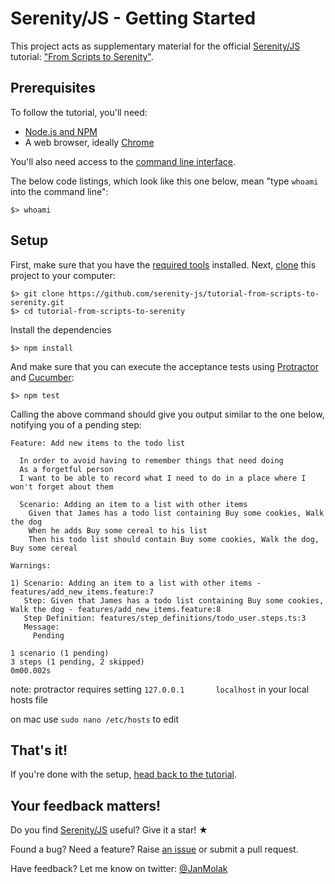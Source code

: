 # Serenity/JS - Getting Started

This project acts as supplementary material for
the official [Serenity/JS](https://github.com/jan-molak/serenity-js) tutorial: 
["From Scripts to Serenity"](http://serenity-js.org/from-scripts-to-serenity/readme.html).

## Prerequisites

To follow the tutorial, you'll need:

* [Node.js and NPM](https://nodejs.org/en/)
* A web browser, ideally [Chrome](https://www.google.co.uk/chrome/browser/desktop/)

You'll also need access to the [command line interface](https://en.wikipedia.org/wiki/Command-line_interface).

The below code listings, which look like this one below, mean "type `whoami` into the command line":

```
$> whoami
```

## Setup

First, make sure that you have the [required tools](http://serenity-js.org/overview/prerequisites.html) installed.
Next, [clone](https://help.github.com/articles/cloning-a-repository/) this project to your computer:

```
$> git clone https://github.com/serenity-js/tutorial-from-scripts-to-serenity.git
$> cd tutorial-from-scripts-to-serenity
```

Install the dependencies

```
$> npm install
```

And make sure that you can execute the acceptance tests using
[Protractor](https://github.com/angular/protractor) and
[Cucumber](https://github.com/cucumber/cucumber-js):

```
$> npm test
```

Calling the above command should give you output similar to the one below, notifying you of a pending step:

```
Feature: Add new items to the todo list

  In order to avoid having to remember things that need doing
  As a forgetful person
  I want to be able to record what I need to do in a place where I won't forget about them

  Scenario: Adding an item to a list with other items
    Given that James has a todo list containing Buy some cookies, Walk the dog
    When he adds Buy some cereal to his list
    Then his todo list should contain Buy some cookies, Walk the dog, Buy some cereal

Warnings:

1) Scenario: Adding an item to a list with other items - features/add_new_items.feature:7
   Step: Given that James has a todo list containing Buy some cookies, Walk the dog - features/add_new_items.feature:8
   Step Definition: features/step_definitions/todo_user.steps.ts:3
   Message:
     Pending

1 scenario (1 pending)
3 steps (1 pending, 2 skipped)
0m00.002s
```

note: protractor requires setting `127.0.0.1       localhost` in your local hosts file

on mac use `sudo nano /etc/hosts` to edit

## That's it!

If you're done with the setup, [head back to the tutorial](http://serenity-js.org/from-scripts-to-serenity/readme.html).

## Your feedback matters!

Do you find [Serenity/JS](https://github.com/jan-molak/serenity-js) useful? Give it a star! &#9733;

Found a bug? Need a feature? Raise [an issue](https://github.com/jan-molak/serenity-js/issues?state=open)
or submit a pull request.

Have feedback? Let me know on twitter: [@JanMolak](https://twitter.com/JanMolak)
